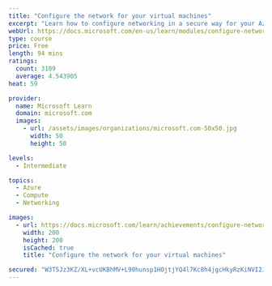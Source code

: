 ```yaml
---
title: "Configure the network for your virtual machines"
excerpt: "Learn how to configure networking in a secure way for your Azure virtual machines."
webUrl: https://docs.microsoft.com/en-us/learn/modules/configure-network-for-azure-virtual-machines/
type: course
price: Free
length: 94 mins
ratings:
  count: 3109
  average: 4.543905
heat: 59

provider:
  name: Microsoft Learn
  domain: microsoft.com
  images:
    - url: /assets/images/organizations/microsoft.com-50x50.jpg
      width: 50
      height: 50

levels:
  - Intermediate

topics:
  - Azure
  - Compute
  - Networking

images:
  - url: https://docs.microsoft.com/learn/achievements/configure-network-for-azure-virtual-machines-social.png
    width: 200
    height: 200
    isCached: true
    title: "Configure the network for your virtual machines"

secured: "W3T5Jz3KZ/XL+vcUKBhMV+L90hunsp1HOjtjYQ4l7Kc8h4jgcHkyRzKiNVI2J4WnabCj9ZW43voe/OSyiTebqMgr4NQuEOk6HJlkgJJPdoc0mYHwrMwKwsLMiwBj/e8Wou8D+6ArJroHbT1lE6ueHmfch2UfNflNnQFt4KQFmG2tXY28pLvFTnE/NLEKyg4wvvwiEhbxIlBc8GRY7PidfypduPLUnprn3YKT5NO3nvK5A+OPGRCcf3HIQQzvybGrscZmafUvEvbC/jqgkjGWbW8lnWTaLamnOoMixjMF+euC/F0OuKjjf1ACn96h6m4jsXAAr/WadD616KK/bTg3lHf4jBKJP7ogoG8GkycwhKket+7w4GS4AYXHH90zkqqVD1nvZec9wfQ70BCGeK5hMg==;JVKlqfL1nJfMAggWqP4I6g=="
---
```


